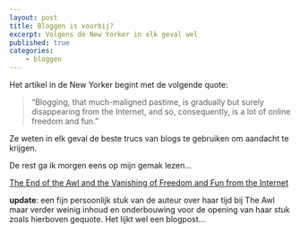 ```yaml
---
layout: post
title: Bloggen is voorbij?
excerpt: Volgens de New Yorker in elk geval wel
published: true
categories: 
    - bloggen
---
```

Het artikel in de New Yorker begint met de volgende quote:

> “Blogging, that much-maligned pastime, is gradually but surely disappearing from the Internet, and so, consequently, is a lot of online freedom and fun.”

Ze weten in elk geval de beste trucs van blogs te gebruiken om aandacht te krijgen.

De rest ga ik morgen eens op mijn gemak lezen...

[The End of the Awl and the Vanishing of Freedom and Fun from the Internet][1]

**update**: een fijn persoonlijk stuk van de auteur over haar tijd bij The Awl maar verder weinig inhoud en onderbouwing voor de opening van haar stuk zoals hierboven gequote. Het lijkt wel een blogpost...

[1]:	https://www.newyorker.com/culture/cultural-comment/the-end-of-the-awl-and-the-vanishing-of-freedom-and-fun-from-the-internet